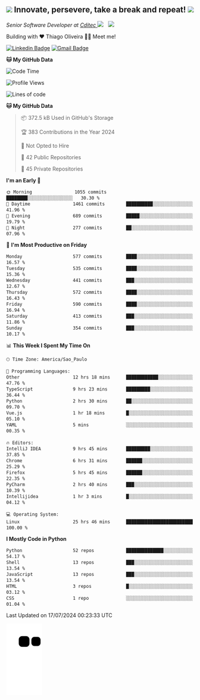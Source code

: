 <h2><img src="https://emojis.slackmojis.com/emojis/images/1531849430/4246/blob-sunglasses.gif?1531849430" width="30"/> Innovate, persevere, take a break and repeat! <img src="https://media.giphy.com/media/12oufCB0MyZ1Go/giphy.gif" width="50"></h2>
<img align='right' src="https://media.giphy.com/media/M9gbBd9nbDrOTu1Mqx/giphy.gif" width="230">
<p><em>Senior Software Developer at <a href="https://www.cditec.com.br/">Cditec
</a><img src="https://media.giphy.com/media/WUlplcMpOCEmTGBtBW/giphy.gif" width="30"> 
</em></p>



Building with ❤️ Thiago Oliveira 👋🏽 Meet me!

[![Linkedin Badge](https://img.shields.io/badge/-Thiago-blue?style=flat-square&logo=Linkedin&logoColor=white&link=https://www.linkedin.com/in/tgmarinho/)](https://www.linkedin.com/in/thiagoceconelo/) 
[![Gmail Badge](https://img.shields.io/badge/-thiceconelo@gmail.com-c14438?style=flat-square&logo=Gmail&logoColor=white&link=mailto:thiceconelo@gmail.com)](mailto:thiceconelo@gmail.com)

</em></p>

<!-- <span style="height ">
![Anurag's GitHub stats](https://github-readme-stats.vercel.app/api?username=arthurspk&show_icons=true&theme=tokyonight)
</span> -->

**🐱 My GitHub Data** 
<!--START_SECTION:waka-->
![Code Time](http://img.shields.io/badge/Code%20Time-1%2C483%20hrs%2059%20mins-blue)

![Profile Views](http://img.shields.io/badge/Profile%20Views-0-blue)

![Lines of code](https://img.shields.io/badge/From%20Hello%20World%20I%27ve%20Written-4.9%20million%20lines%20of%20code-blue)

**🐱 My GitHub Data** 

> 📦 372.5 kB Used in GitHub's Storage 
 > 
> 🏆 383 Contributions in the Year 2024
 > 
> 🚫 Not Opted to Hire
 > 
> 📜 42 Public Repositories 
 > 
> 🔑 45 Private Repositories 
 > 
**I'm an Early 🐤** 

```text
🌞 Morning                1055 commits        ████████░░░░░░░░░░░░░░░░░   30.30 % 
🌆 Daytime                1461 commits        ██████████░░░░░░░░░░░░░░░   41.96 % 
🌃 Evening                689 commits         █████░░░░░░░░░░░░░░░░░░░░   19.79 % 
🌙 Night                  277 commits         ██░░░░░░░░░░░░░░░░░░░░░░░   07.96 % 
```
📅 **I'm Most Productive on Friday** 

```text
Monday                   577 commits         ████░░░░░░░░░░░░░░░░░░░░░   16.57 % 
Tuesday                  535 commits         ████░░░░░░░░░░░░░░░░░░░░░   15.36 % 
Wednesday                441 commits         ███░░░░░░░░░░░░░░░░░░░░░░   12.67 % 
Thursday                 572 commits         ████░░░░░░░░░░░░░░░░░░░░░   16.43 % 
Friday                   590 commits         ████░░░░░░░░░░░░░░░░░░░░░   16.94 % 
Saturday                 413 commits         ███░░░░░░░░░░░░░░░░░░░░░░   11.86 % 
Sunday                   354 commits         ███░░░░░░░░░░░░░░░░░░░░░░   10.17 % 
```


📊 **This Week I Spent My Time On** 

```text
🕑︎ Time Zone: America/Sao_Paulo

💬 Programming Languages: 
Other                    12 hrs 18 mins      ████████████░░░░░░░░░░░░░   47.76 % 
TypeScript               9 hrs 23 mins       █████████░░░░░░░░░░░░░░░░   36.44 % 
Python                   2 hrs 30 mins       ██░░░░░░░░░░░░░░░░░░░░░░░   09.70 % 
Vue.js                   1 hr 18 mins        █░░░░░░░░░░░░░░░░░░░░░░░░   05.10 % 
YAML                     5 mins              ░░░░░░░░░░░░░░░░░░░░░░░░░   00.35 % 

🔥 Editors: 
IntelliJ IDEA            9 hrs 45 mins       █████████░░░░░░░░░░░░░░░░   37.85 % 
Chrome                   6 hrs 31 mins       ██████░░░░░░░░░░░░░░░░░░░   25.29 % 
Firefox                  5 hrs 45 mins       ██████░░░░░░░░░░░░░░░░░░░   22.35 % 
PyCharm                  2 hrs 40 mins       ███░░░░░░░░░░░░░░░░░░░░░░   10.39 % 
Intellijidea             1 hr 3 mins         █░░░░░░░░░░░░░░░░░░░░░░░░   04.12 % 

💻 Operating System: 
Linux                    25 hrs 46 mins      █████████████████████████   100.00 % 
```

**I Mostly Code in Python** 

```text
Python                   52 repos            ██████████████░░░░░░░░░░░   54.17 % 
Shell                    13 repos            ███░░░░░░░░░░░░░░░░░░░░░░   13.54 % 
JavaScript               13 repos            ███░░░░░░░░░░░░░░░░░░░░░░   13.54 % 
HTML                     3 repos             █░░░░░░░░░░░░░░░░░░░░░░░░   03.12 % 
CSS                      1 repo              ░░░░░░░░░░░░░░░░░░░░░░░░░   01.04 % 
```




 Last Updated on 17/07/2024 00:23:33 UTC
<!--END_SECTION:waka-->

![Snake animation](https://github.com/rafaballerini/rafaballerini/blob/output/github-contribution-grid-snake.svg)


<!---
ceconelo/ceconelo is a ✨ special ✨ repository because its `README.md` (this file) appears on your GitHub profile.
You can click the Preview link to take a look at your changes.
--->

